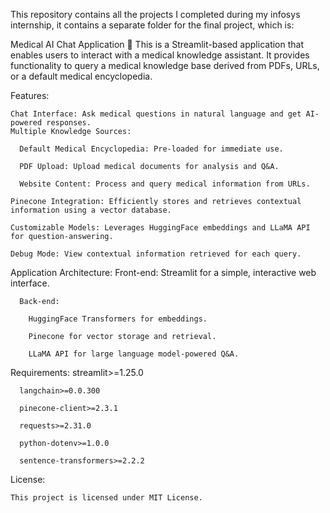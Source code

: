 This repository contains all the projects I completed during my infosys internship, it contains a separate folder for the final project, which is:

Medical AI Chat Application 🏥
This is a Streamlit-based application that enables users to interact with a medical knowledge assistant. It provides functionality to query a medical knowledge base derived from PDFs, URLs, or a default medical encyclopedia.

Features:

    Chat Interface: Ask medical questions in natural language and get AI-powered responses.
    Multiple Knowledge Sources:
    
      Default Medical Encyclopedia: Pre-loaded for immediate use.
      
      PDF Upload: Upload medical documents for analysis and Q&A.
      
      Website Content: Process and query medical information from URLs.
      
    Pinecone Integration: Efficiently stores and retrieves contextual information using a vector database.
    
    Customizable Models: Leverages HuggingFace embeddings and LLaMA API for question-answering.
    
    Debug Mode: View contextual information retrieved for each query.


Application Architecture:
      Front-end: Streamlit for a simple, interactive web interface.
      
      Back-end:
      
        HuggingFace Transformers for embeddings.
        
        Pinecone for vector storage and retrieval.
        
        LLaMA API for large language model-powered Q&A.
        
  
Requirements:
      streamlit>=1.25.0
      
      langchain>=0.0.300
      
      pinecone-client>=2.3.1
      
      requests>=2.31.0
      
      python-dotenv>=1.0.0
      
      sentence-transformers>=2.2.2

License:

    This project is licensed under MIT License.
